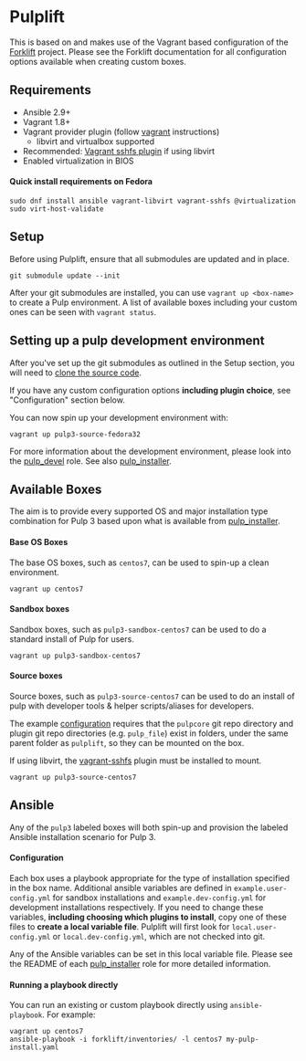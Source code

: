 Pulplift
========

This is based on and makes use of the Vagrant based configuration of the
[Forklift](https://github.com/theforeman/forklift) project.
Please see the Forklift documentation for all configuration options available when creating custom
boxes.

Requirements
------------

- Ansible 2.9+
- Vagrant 1.8+
- Vagrant provider plugin (follow [vagrant](
  https://www.vagrantup.com/docs/providers/installation.html) instructions)
  - libvirt and virtualbox supported
- Recommended: [Vagrant sshfs plugin](https://github.com/dustymabe/vagrant-sshfs#install-plugin) if using libvirt
- Enabled virtualization in BIOS

#### Quick install requirements on Fedora

```
sudo dnf install ansible vagrant-libvirt vagrant-sshfs @virtualization
sudo virt-host-validate
```

Setup
-----

Before using Pulplift, ensure that all submodules are updated and in place.

```
git submodule update --init
```

After your git submodules are installed, you can use `vagrant up <box-name>` to create a Pulp
environment.
A list of available boxes including your custom ones can be seen with `vagrant status`.

Setting up a pulp development environment
-----------------------------------------

After you've set up the git submodules as outlined in the Setup section, you will need to
[clone the source code](https://docs.pulpproject.org/en/master/nightly/contributing/dev-setup.html#get-the-source).

If you have any custom configuration options **including plugin choice**,
see "Configuration" section below.

You can now spin up your development environment with:

```
vagrant up pulp3-source-fedora32
```

For more information about the development environment,
please look into the [pulp_devel](https://github.com/pulp/pulp_installer/tree/master/roles/pulp_devel) role.
See also [pulp_installer](https://github.com/pulp/pulp_installer#roles).

Available Boxes
---------------

The aim is to provide every supported OS and major installation type combination for Pulp 3 based
upon what is available from [pulp_installer](https://github.com/pulp/pulp_installer).

#### Base OS Boxes

The base OS boxes, such as `centos7`, can be used to spin-up a clean environment.

```
vagrant up centos7
```

#### Sandbox boxes

Sandbox boxes, such as `pulp3-sandbox-centos7` can be used to do a standard install of Pulp for users.

```
vagrant up pulp3-sandbox-centos7
```

#### Source boxes

Source boxes, such as `pulp3-source-centos7` can be used to do an install of pulp with developer tools & helper scripts/aliases for developers.

The example [configuration](#Configuration) requires that the `pulpcore` git repo directory and plugin git repo directories (e.g. `pulp_file`) exist in folders,
under the same parent folder as `pulplift`, so they can be mounted on the box.

If using libvirt, the [vagrant-sshfs](https://github.com/dustymabe/vagrant-sshfs#install-plugin) plugin must be installed to mount.

```
vagrant up pulp3-source-centos7
```

## Ansible

Any of the `pulp3` labeled boxes will both spin-up and provision the labeled Ansible installation
scenario for Pulp 3.

#### Configuration

Each box uses a playbook appropriate for the type of installation specified in the box name.
Additional ansible variables are defined in `example.user-config.yml` for sandbox installations
and `example.dev-config.yml` for development installations respectively.
If you need to change these variables, **including choosing which plugins to install**,
copy one of these files to **create a local variable file**.
Pulplift will first look for `local.user-config.yml` or `local.dev-config.yml`,
which are not checked into git.

Any of the Ansible variables can be set in this local variable file.
Please see the README of each [pulp_installer](https://github.com/pulp/pulp_installer#roles) role
for more detailed information.

#### Running a playbook directly

You can run an existing or custom playbook directly using `ansible-playbook`.
For example:

```
vagrant up centos7
ansible-playbook -i forklift/inventories/ -l centos7 my-pulp-install.yaml
```
